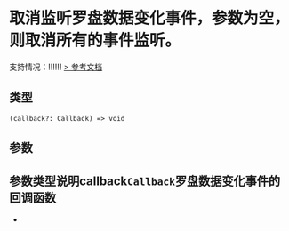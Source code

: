 # 取消监听罗盘数据变化事件，参数为空，则取消所有的事件监听。
支持情况：!!!!!!
[> 参考文档
](https://developers.weixin.qq.com/miniprogram/dev/api/device/compass/wx.offCompassChange.html)
## 类型[​](offCompassChange.html#类型)
```tsx
(callback?: Callback) => void
```

## 参数[​](offCompassChange.html#参数)
参数类型说明callback`Callback`罗盘数据变化事件的回调函数
- 
-
